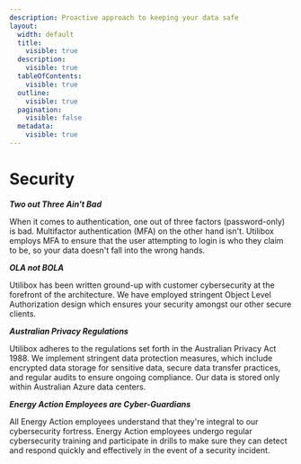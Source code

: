 ```yaml
---
description: Proactive approach to keeping your data safe
layout:
  width: default
  title:
    visible: true
  description:
    visible: true
  tableOfContents:
    visible: true
  outline:
    visible: true
  pagination:
    visible: false
  metadata:
    visible: true
---
```


# Security

_**Two out Three Ain't Bad**_

When it comes to authentication, one out of three factors (password-only) is bad. Multifactor authentication (MFA) on the other hand isn't. Utilibox employs MFA to ensure that the user attempting to login is who they claim to be, so your data doesn't fall into the wrong hands.

_**OLA not BOLA**_

Utilibox has been written ground-up with customer cybersecurity at the forefront of the architecture. We have employed stringent Object Level Authorization design which ensures your security amongst our other secure clients.

_**Australian Privacy Regulations**_

Utilibox adheres to the regulations set forth in the Australian Privacy Act 1988. We implement stringent data protection measures, which include encrypted data storage for sensitive data, secure data transfer practices, and regular audits to ensure ongoing compliance. Our data is stored only within Australian Azure data centers.

_**Energy Action Employees are Cyber-Guardians**_

All Energy Action employees understand that they're integral to our cybersecurity fortress. Energy Action employees undergo regular cybersecurity training and participate in drills to make sure they can detect and respond quickly and effectively in the event of a security incident.
